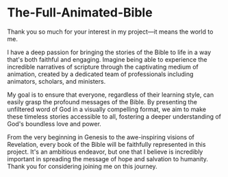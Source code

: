 # The-Full-Animated-Bible
Thank you so much for your interest in my project—it means the world to me.

I have a deep passion for bringing the stories of the Bible to life in a way that's both faithful and engaging. Imagine being able to experience the incredible narratives of scripture through the captivating medium of animation, created by a dedicated team of professionals including animators, scholars, and ministers.

My goal is to ensure that everyone, regardless of their learning style, can easily grasp the profound messages of the Bible. By presenting the unfiltered word of God in a visually compelling format, we aim to make these timeless stories accessible to all, fostering a deeper understanding of God's boundless love and power.

From the very beginning in Genesis to the awe-inspiring visions of Revelation, every book of the Bible will be faithfully represented in this project. It's an ambitious endeavor, but one that I believe is incredibly important in spreading the message of hope and salvation to humanity. Thank you for considering joining me on this journey.






